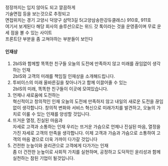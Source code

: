 정장까지는 입지 않아도 되고 깔끔하게  
기술면접 등을 보는것으로 추정되고  
면접위치는 경기 고양시 덕양구 삼막3길 5(고양삼송한강듀클래스) 910호, 911호  
여기서 보게된다 해당 회사의 솔루션으로는 위드 갓 톡이라는 것을 운영중이며 무료 운세 점을 볼 수 있는 사이트  
프론트단 부분을 좀 고쳐야하는 부분들이 보인다  

#### 인재상
1. 2bIS와 함께할 똑똑한 친구들
오늘의 도전에 만족하지 않고 미래를 끊임없이 생각하는 인재  
2bIS와 고객의 미래를 책임질 인재상을 소개해드립니다.  
2. 투비이스의 미래
올바른길을 찾아나가고 함께 이끌어줄 수 있는  
2bIS의 미래, 똑똑한 친구들이 이곳에 모여있습니다.  
3. 언제나 새로움에 도전하는  
혁신적이고 창의적인 인재
오늘의 도전에 만족하지 않고 내일의 새로운 도전을 끊임없이 생각합니다. 창의적 변화와 서비스 혁신으로 미래가치를 발견하고, 오늘의 가치로 이룰 수 있는 인재를 양성할 것입니다.  
4. 뜨거운 열정, 진실된 마음과  
자세로 고객과 소통하는 인재
우리는 뜨거운 가슴으로 언제나 진실된 마음, 열정을 가진 자세로 고객의 만족을 생각합니다. 이제 고객과 가슴과 가슴으로 소통하여 고객의 마음 곁으로 더욱 가까이 다가갈 것입니다  
5. 건전한 눈높이와 윤리관으로 고객에게 다가가는 인재  
좀 더 건전한 눈높이로 사회적 가치를 실현하며, 공정하고 도덕적인 윤리성과 함께 실천하는 참된 기업이 될것입니다.  
